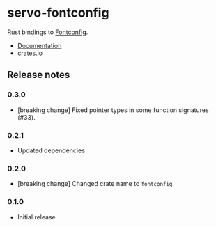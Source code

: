 # servo-fontconfig

Rust bindings to [Fontconfig](https://fontconfig.org/).

* [Documentation](https://docs.rs/servo-fontconfig)
* [crates.io](https://crates.io/crates/servo-fontconfig)

## Release notes

### 0.3.0

* [breaking change] Fixed pointer types in some function signatures (#33).

### 0.2.1

* Updated dependencies

### 0.2.0

* [breaking change] Changed crate name to `fontconfig`

### 0.1.0

* Initial release
